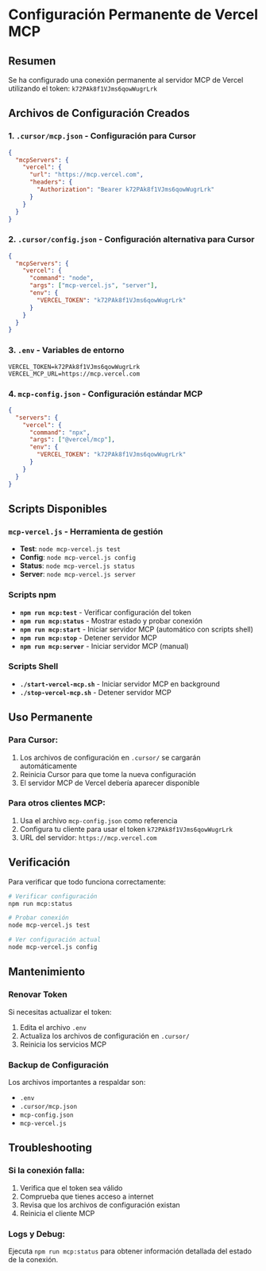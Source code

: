 # Configuración Permanente de Vercel MCP

## Resumen
Se ha configurado una conexión permanente al servidor MCP de Vercel utilizando el token: `k72PAk8f1VJms6qowWugrLrk`

## Archivos de Configuración Creados

### 1. `.cursor/mcp.json` - Configuración para Cursor
```json
{
  "mcpServers": {
    "vercel": {
      "url": "https://mcp.vercel.com",
      "headers": {
        "Authorization": "Bearer k72PAk8f1VJms6qowWugrLrk"
      }
    }
  }
}
```

### 2. `.cursor/config.json` - Configuración alternativa para Cursor
```json
{
  "mcpServers": {
    "vercel": {
      "command": "node",
      "args": ["mcp-vercel.js", "server"],
      "env": {
        "VERCEL_TOKEN": "k72PAk8f1VJms6qowWugrLrk"
      }
    }
  }
}
```

### 3. `.env` - Variables de entorno
```env
VERCEL_TOKEN=k72PAk8f1VJms6qowWugrLrk
VERCEL_MCP_URL=https://mcp.vercel.com
```

### 4. `mcp-config.json` - Configuración estándar MCP
```json
{
  "servers": {
    "vercel": {
      "command": "npx",
      "args": ["@vercel/mcp"],
      "env": {
        "VERCEL_TOKEN": "k72PAk8f1VJms6qowWugrLrk"
      }
    }
  }
}
```

## Scripts Disponibles

### `mcp-vercel.js` - Herramienta de gestión
- **Test**: `node mcp-vercel.js test`
- **Config**: `node mcp-vercel.js config`
- **Status**: `node mcp-vercel.js status`
- **Server**: `node mcp-vercel.js server`

### Scripts npm
- **`npm run mcp:test`** - Verificar configuración del token
- **`npm run mcp:status`** - Mostrar estado y probar conexión
- **`npm run mcp:start`** - Iniciar servidor MCP (automático con scripts shell)
- **`npm run mcp:stop`** - Detener servidor MCP
- **`npm run mcp:server`** - Iniciar servidor MCP (manual)

### Scripts Shell
- **`./start-vercel-mcp.sh`** - Iniciar servidor MCP en background
- **`./stop-vercel-mcp.sh`** - Detener servidor MCP

## Uso Permanente

### Para Cursor:
1. Los archivos de configuración en `.cursor/` se cargarán automáticamente
2. Reinicia Cursor para que tome la nueva configuración
3. El servidor MCP de Vercel debería aparecer disponible

### Para otros clientes MCP:
1. Usa el archivo `mcp-config.json` como referencia
2. Configura tu cliente para usar el token `k72PAk8f1VJms6qowWugrLrk`
3. URL del servidor: `https://mcp.vercel.com`

## Verificación

Para verificar que todo funciona correctamente:

```bash
# Verificar configuración
npm run mcp:status

# Probar conexión
node mcp-vercel.js test

# Ver configuración actual
node mcp-vercel.js config
```

## Mantenimiento

### Renovar Token
Si necesitas actualizar el token:
1. Edita el archivo `.env`
2. Actualiza los archivos de configuración en `.cursor/`
3. Reinicia los servicios MCP

### Backup de Configuración
Los archivos importantes a respaldar son:
- `.env`
- `.cursor/mcp.json`
- `mcp-config.json`
- `mcp-vercel.js`

## Troubleshooting

### Si la conexión falla:
1. Verifica que el token sea válido
2. Comprueba que tienes acceso a internet
3. Revisa que los archivos de configuración existan
4. Reinicia el cliente MCP

### Logs y Debug:
Ejecuta `npm run mcp:status` para obtener información detallada del estado de la conexión.